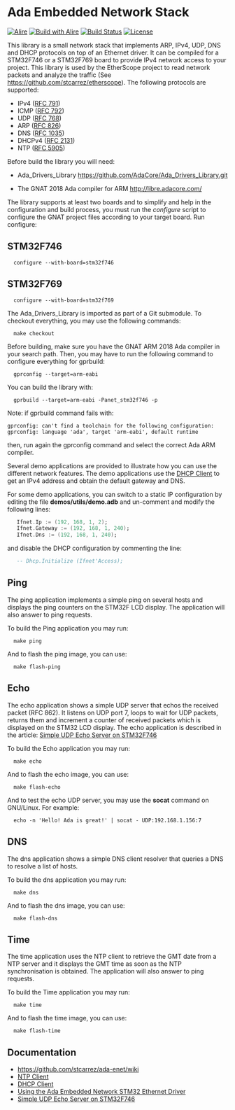 # Ada Embedded Network Stack

[![Alire](https://img.shields.io/endpoint?url=https://alire.ada.dev/badges/enet.json)](https://alire.ada.dev/crates/enet.html)
[![Build with Alire](https://github.com/stcarrez/ada-enet/actions/workflows/alire.yml/badge.svg)](https://github.com/stcarrez/ada-enet/actions/workflows/alire.yml)
[![Build Status](https://img.shields.io/jenkins/s/http/jenkins.vacs.fr/Ada-Enet.svg)](http://jenkins.vacs.fr/job/Ada-Enet/)
[![License](http://img.shields.io/badge/license-APACHE2-blue.svg)](LICENSE)

This library is a small network stack that implements ARP, IPv4, UDP, DNS and DHCP protocols
on top of an Ethernet driver.  It can be compiled for a STM32F746 or a STM32F769 board
to provide IPv4 network access to your project.  This library is used
by the EtherScope project to read network packets and analyze the traffic
(See https://github.com/stcarrez/etherscope).  The following protocols are supported:

* IPv4 ([RFC 791](https://tools.ietf.org/html/rfc791))
* ICMP ([RFC 792](https://tools.ietf.org/html/rfc792))
* UDP ([RFC 768](https://tools.ietf.org/html/rfc768))
* ARP ([RFC 826](https://tools.ietf.org/html/rfc826))
* DNS ([RFC 1035](https://tools.ietf.org/html/rfc1035))
* DHCPv4 ([RFC 2131](https://tools.ietf.org/html/rfc2131))
* NTP ([RFC 5905](https://tools.ietf.org/html/rfc5905))

Before build the library you will need:

* Ada_Drivers_Library
  https://github.com/AdaCore/Ada_Drivers_Library.git

* The GNAT 2018 Ada compiler for ARM
  http://libre.adacore.com/

The library supports at least two boards and to simplify and help in the configuration
and build process, you must run the *configure* script to configure the GNAT project
files according to your target board.  Run configure:

## STM32F746

```shell
  configure --with-board=stm32f746
```

## STM32F769

```shell
  configure --with-board=stm32f769
```


The Ada_Drivers_Library is imported as part of a Git submodule.  To checkout everything, you may use
the following commands:

```shell
  make checkout
```

Before building, make sure you have the GNAT ARM 2018 Ada compiler in your search path.
Then, you may have to run the following command to configure everything for gprbuild:

```shell
  gprconfig --target=arm-eabi
```

You can build the library with:

```shell
  gprbuild --target=arm-eabi -Panet_stm32f746 -p
```

Note: if gprbuild command fails with:

```
gprconfig: can't find a toolchain for the following configuration:
gprconfig: language 'ada', target 'arm-eabi', default runtime
```

then, run again the gprconfig command and select the correct Ada ARM compiler.

Several demo applications are provided to illustrate how you can use the different
network features.  The demo applications use the [DHCP Client](https://github.com/stcarrez/ada-enet/wiki/Net_DHCP)
to get an IPv4 address and obtain the default gateway and DNS.

For some demo applications, you can switch to a static IP configuration by editing the file
**demos/utils/demo.adb** and un-comment and modify the following lines:

```ada
   Ifnet.Ip := (192, 168, 1, 2);
   Ifnet.Gateway := (192, 168, 1, 240);
   Ifnet.Dns := (192, 168, 1, 240);
```

and disable the DHCP configuration by commenting the line:

```ada
   -- Dhcp.Initialize (Ifnet'Access);
```

## Ping

The ping application implements a simple ping on several hosts and displays
the ping counters on the STM32F LCD display.  The application will also answer
to ping requests.

To build the Ping application you may run:

```shell
  make ping
```

And to flash the ping image, you can use:

```shell
  make flash-ping
```

## Echo

The echo application shows a simple UDP server that echos the received packet (RFC 862).
It listens on UDP port 7, loops to wait for UDP packets, returns them and increment a
counter of received packets which is displayed on the STM32 LCD display.
The echo application is described in the article: [Simple UDP Echo Server on STM32F746](http://blog.vacs.fr/vacs/blogs/post.html?post=2016/12/04/Simple-UDP-Echo-Server-on-STM32F746)

To build the Echo application you may run:

```shell
  make echo
```

And to flash the echo image, you can use:

```shell
  make flash-echo
```

And to test the echo UDP server, you may use the **socat** command on GNU/Linux.
For example:

```shell
  echo -n 'Hello! Ada is great!' | socat - UDP:192.168.1.156:7
```

## DNS

The dns application shows a simple DNS client resolver that queries a DNS to resolve a list
of hosts. 

To build the dns application you may run:

```shell
  make dns
```

And to flash the dns image, you can use:

```shell
  make flash-dns
```

## Time

The time application uses the NTP client to retrieve the GMT date from a NTP server
and it displays the GMT time as soon as the NTP synchronisation is obtained.
The application will also answer to ping requests.

To build the Time application you may run:

```shell
  make time
```

And to flash the time image, you can use:

```shell
  make flash-time
```

## Documentation

- https://github.com/stcarrez/ada-enet/wiki
- [NTP Client](https://github.com/stcarrez/ada-enet/wiki/Net_NTP)
- [DHCP Client](https://github.com/stcarrez/ada-enet/wiki/Net_DHCP)
- [Using the Ada Embedded Network STM32 Ethernet Driver](http://blog.vacs.fr/vacs/blogs/post.html?post=2016/09/29/Using-the-Ada-Embedded-Network-STM32-Ethernet-Driver)
- [Simple UDP Echo Server on STM32F746](http://blog.vacs.fr/vacs/blogs/post.html?post=2016/12/04/Simple-UDP-Echo-Server-on-STM32F746)
